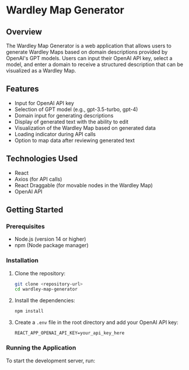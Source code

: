 # Wardley Map Generator

## Overview

The Wardley Map Generator is a web application that allows users to generate Wardley Maps based on domain descriptions provided by OpenAI's GPT models. Users can input their OpenAI API key, select a model, and enter a domain to receive a structured description that can be visualized as a Wardley Map.

## Features

- Input for OpenAI API key
- Selection of GPT model (e.g., gpt-3.5-turbo, gpt-4)
- Domain input for generating descriptions
- Display of generated text with the ability to edit
- Visualization of the Wardley Map based on generated data
- Loading indicator during API calls
- Option to map data after reviewing generated text

## Technologies Used

- React
- Axios (for API calls)
- React Draggable (for movable nodes in the Wardley Map)
- OpenAI API

## Getting Started

### Prerequisites

- Node.js (version 14 or higher)
- npm (Node package manager)

### Installation

1. Clone the repository:

   ```bash
   git clone <repository-url>
   cd wardley-map-generator
   ```

2. Install the dependencies:

   ```bash
   npm install
   ```

3. Create a `.env` file in the root directory and add your OpenAI API key:

   ```plaintext
   REACT_APP_OPENAI_API_KEY=your_api_key_here
   ```

### Running the Application

To start the development server, run:

